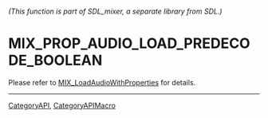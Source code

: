 ###### (This function is part of SDL_mixer, a separate library from SDL.)
# MIX_PROP_AUDIO_LOAD_PREDECODE_BOOLEAN

Please refer to [MIX_LoadAudioWithProperties](MIX_LoadAudioWithProperties) for details.

----
[CategoryAPI](CategoryAPI), [CategoryAPIMacro](CategoryAPIMacro)

